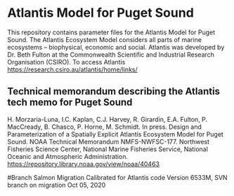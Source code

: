 # Atlantis Model for Puget Sound

This repository contains parameter files for the Atlantis Model for Puget Sound. The Atlantis Ecosystem Model considers all parts of marine ecosystems – biophysical, economic and social. Atlantis was developed by Dr. Beth Fulton at the Commonwealth Scientific and Industrial Research Organisation (CSIRO). To access Atlantis https://research.csiro.au/atlantis/home/links/

## Technical memorandum describing the Atlantis tech memo for Puget Sound 

H. Morzaria-Luna, I.C. Kaplan, C.J. Harvey, R. Girardin, E.A. Fulton, P. MacCready, B. Chasco, P. Horne, M. Schmidt. In press. Design and Parameterization of a Spatially Explicit Atlantis Ecosystem Model for Puget Sound. NOAA Technical Memorandum NMFS-NWFSC-177. Northwest Fisheries Science Center, National Marine Fisheries Service, National Oceanic and Atmospheric Administration.
https://repository.library.noaa.gov/view/noaa/40463

#Branch Salmon Migration
Calibrated for Atlantis code Version 6533M, SVN branch on migration Oct 05, 2020
